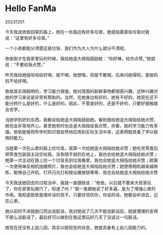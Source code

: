 # Hello FanMa 

20231201

今天我送依依回家的路上，她在一处路边有好多垃圾，她就指着那些垃圾对我说：“这里有好多垃圾。”

一个小孩都能分清楚这是垃圾，我们作为大人为什么就分不清呢。

依依刚才在我家里玩的时候，我给她竖大拇指鼓励她：“你好棒，给你点赞。”她就说：“不要给我点赞。”

昨天我给她娃哈哈给好喝，她不喝，她想喝，但是不敢喝。后来问她得知，是她妈妈不给好喝。

依依其实很聪明的，学习能力很强，她对周围的新鲜事物都很感兴趣，这种兴趣对她的学习来说是非常有帮助的。当然，在她身边有好的，她有不好的，她现在还不能分辨什么是好的，什么是好的。因此，不管是好的，还是不好的，只要好接触就会去学。

当她学到好的东西，我都会给她竖大拇指鼓励她。看到我给她竖大拇指给她点赞，她也会非常地开心。甚至她有时也会竖大拇指给我点赞，你看，她的学习能力有多强。依依能够将所学的知识很自然地应用到实际生活中来，这表明她具备了学以致用的能力。

当她第一次在山里的路上捡垃圾，我第一次给她竖大拇指给她点赞；她吃完零食后把零食包装袋主动交给我，没有随手就扔在地上，我也会给她竖大拇指给她点赞；她第一次主动在路上捡一个垃圾丢到垃圾桶里，我也会她竖大拇指给她点赞；她第一次使用单反相机拍摄照片，我也会给她竖大拇指给她点赞；她使用相机越来越熟练，能够自己开机、打开闪光灯和按设置按钮等等，我也会给她竖大拇指给她点赞

今天我送她回去的过程当中，我就一直跟她说：“依依，以后就不要来大叔家玩了，你在家里玩就行了，知道了吗？”我一直跟她说了好多遍，是为了增强心里的作用。我知道依依是很听话的孩子，只要好信任你，你说的话，她都会听进去，记在心里。

她以前时不进就脱口而出说脏话，我对她说了几次不能说脏话后，她就慢慢的变得不那么说脏话了，最后好可以做到在我这里玩好几天了没说过一句脏话。

她现在还没有上幼儿园，其实以她现在的状态，她是具备有上幼儿园能力的。